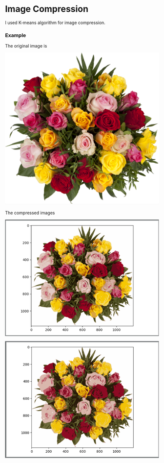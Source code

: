 # Image Compression

I used K-means algorithm for image compression.



### Example

The original image is

![Image](Image.png)



The compressed images

![k20](graph/k20.png)

![k10](graph/k10.png)
